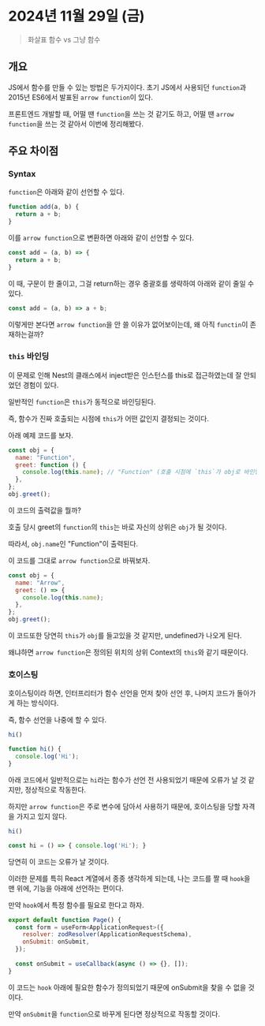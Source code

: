 # 2024년 11월 29일 (금)
> 화살표 함수 vs 그냥 함수

## 개요
JS에서 함수를 만들 수 있는 방법은 두가지이다.
초기 JS에서 사용되던 `function`과 2015년 ES6에서 발표된 `arrow function`이 있다.

프론트엔드 개발할 때, 어떨 땐 `function`을 쓰는 것 같기도 하고, 어떨 땐 `arrow function`을 쓰는 것 같아서 이번에 정리해봤다.

## 주요 차이점

### Syntax
`function`은 아래와 같이 선언할 수 있다.

```js
function add(a, b) {
  return a + b;
}
```

이를 `arrow function`으로 변환하면 아래와 같이 선언할 수 있다.

```js
const add = (a, b) => {
  return a + b;
}
```

이 때, 구문이 한 줄이고, 그걸 return하는 경우 중괄호를 생략하여 아래와 같이 줄일 수 있다.

```js
const add = (a, b) => a + b;
```

이렇게만 본다면 `arrow function`을 안 쓸 이유가 없어보이는데, 왜 아직 `functin`이 존재하는걸까?

### `this` 바인딩
이 문제로 인해 Nest의 클래스에서 inject받은 인스턴스를 this로 접근하였는데 잘 안되었던 경험이 있다.

일반적인 `function`은 `this`가 동적으로 바인딩된다.

즉, 함수가 진짜 호출되는 시점에 `this`가 어떤 값인지 결정되는 것이다.

아래 예제 코드를 보자.

```js
const obj = {
  name: "Function",
  greet: function () {
    console.log(this.name); // "Function" (호출 시점에 `this`가 obj로 바인딩)
  },
};
obj.greet();
```

이 코드의 출력값을 뭘까?

호출 당시 greet의 `function`의 `this`는 바로 자신의 상위은 `obj`가 될 것이다.

따라서, `obj.name`인 "Function"이 출력된다.

이 코드를 그대로 `arrow function`으로 바꿔보자.

```js
const obj = {
  name: "Arrow",
  greet: () => {
    console.log(this.name);
  },
};
obj.greet();
```

이 코드또한 당연히 `this`가 `obj`를 들고있을 것 같지만, undefined가 나오게 된다.

왜냐하면 `arrow function`은 정의된 위치의 상위 Context의 `this`와 같기 때문이다.

### 호이스팅

호이스팅이라 하면, 인터프리터가 함수 선언을 먼저 찾아 선언 후, 나머지 코드가 돌아가게 하는 방식이다.

즉, 함수 선언을 나중에 할 수 있다.

```js
hi()

function hi() {
  console.log('Hi');
}
```

아래 코드에서 일반적으로는 `hi`라는 함수가 선언 전 사용되었기 때문에 오류가 날 것 같지만, 정상적으로 작동한다.

하지만 `arrow function`은 주로 변수에 담아서 사용하기 때문에, 호이스팅을 당할 자격을 가지고 있지 않다.

```js
hi()

const hi = () => { console.log('Hi'); }
```

당연히 이 코드는 오류가 날 것이다.

이러한 문제를 특히 React 계열에서 종종 생각하게 되는데, 나는 코드를 짤 때 `hook`을 맨 위에, 기능을 아래에 선언하는 편이다.

만약 `hook`에서 특정 함수를 필요로 한다고 하자.

```jsx
export default function Page() {
  const form = useForm<ApplicationRequest>({
    resolver: zodResolver(ApplicationRequestSchema),
    onSubmit: onSubmit,
  }); 
  
  const onSubmit = useCallback(async () => {}, []);
}
```

이 코드는 `hook` 아래에 필요한 함수가 정의되었기 때문에 onSubmit을 찾을 수 없을 것이다.

만약 `onSubmit`을 `function`으로 바꾸게 된다면 정상적으로 작동할 것이다.